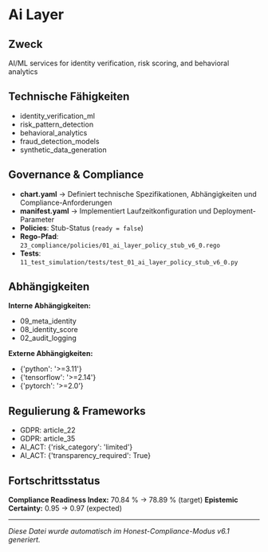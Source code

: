 # Ai Layer

## Zweck
AI/ML services for identity verification, risk scoring, and behavioral analytics

## Technische Fähigkeiten
- identity_verification_ml
- risk_pattern_detection
- behavioral_analytics
- fraud_detection_models
- synthetic_data_generation

## Governance & Compliance
- **chart.yaml** → Definiert technische Spezifikationen, Abhängigkeiten und Compliance-Anforderungen
- **manifest.yaml** → Implementiert Laufzeitkonfiguration und Deployment-Parameter
- **Policies**: Stub-Status (`ready = false`)
- **Rego-Pfad**: `23_compliance/policies/01_ai_layer_policy_stub_v6_0.rego`
- **Tests**: `11_test_simulation/tests/test_01_ai_layer_policy_stub_v6_0.py`

## Abhängigkeiten
**Interne Abhängigkeiten:**
- 09_meta_identity
- 08_identity_score
- 02_audit_logging

**Externe Abhängigkeiten:**
- {'python': '>=3.11'}
- {'tensorflow': '>=2.14'}
- {'pytorch': '>=2.0'}

## Regulierung & Frameworks
- GDPR: article_22
- GDPR: article_35
- AI_ACT: {'risk_category': 'limited'}
- AI_ACT: {'transparency_required': True}

## Fortschrittsstatus
**Compliance Readiness Index:** 70.84 % → 78.89 % (target)
**Epistemic Certainty:** 0.95 → 0.97 (expected)

---

_Diese Datei wurde automatisch im Honest-Compliance-Modus v6.1 generiert._
